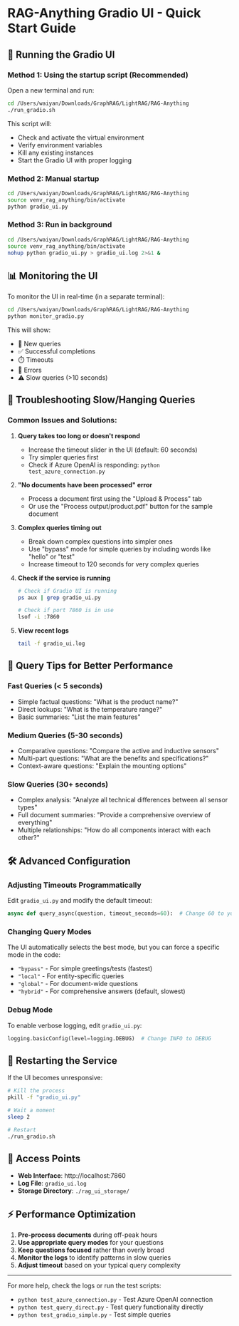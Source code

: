 # RAG-Anything Gradio UI - Quick Start Guide

## 🚀 Running the Gradio UI

### Method 1: Using the startup script (Recommended)

Open a new terminal and run:
```bash
cd /Users/waiyan/Downloads/GraphRAG/LightRAG/RAG-Anything
./run_gradio.sh
```

This script will:
- Check and activate the virtual environment
- Verify environment variables
- Kill any existing instances
- Start the Gradio UI with proper logging

### Method 2: Manual startup

```bash
cd /Users/waiyan/Downloads/GraphRAG/LightRAG/RAG-Anything
source venv_rag_anything/bin/activate
python gradio_ui.py
```

### Method 3: Run in background

```bash
cd /Users/waiyan/Downloads/GraphRAG/LightRAG/RAG-Anything
source venv_rag_anything/bin/activate
nohup python gradio_ui.py > gradio_ui.log 2>&1 &
```

## 📊 Monitoring the UI

To monitor the UI in real-time (in a separate terminal):
```bash
cd /Users/waiyan/Downloads/GraphRAG/LightRAG/RAG-Anything
python monitor_gradio.py
```

This will show:
- 🔵 New queries
- ✅ Successful completions
- ⏱️ Timeouts
- 🔴 Errors
- ⚠️ Slow queries (>10 seconds)

## 🔧 Troubleshooting Slow/Hanging Queries

### Common Issues and Solutions:

1. **Query takes too long or doesn't respond**
   - Increase the timeout slider in the UI (default: 60 seconds)
   - Try simpler queries first
   - Check if Azure OpenAI is responding: `python test_azure_connection.py`

2. **"No documents have been processed" error**
   - Process a document first using the "Upload & Process" tab
   - Or use the "Process output/product.pdf" button for the sample document

3. **Complex queries timing out**
   - Break down complex questions into simpler ones
   - Use "bypass" mode for simple queries by including words like "hello" or "test"
   - Increase timeout to 120 seconds for very complex queries

4. **Check if the service is running**
   ```bash
   # Check if Gradio UI is running
   ps aux | grep gradio_ui.py
   
   # Check if port 7860 is in use
   lsof -i :7860
   ```

5. **View recent logs**
   ```bash
   tail -f gradio_ui.log
   ```

## 📝 Query Tips for Better Performance

### Fast Queries (< 5 seconds)
- Simple factual questions: "What is the product name?"
- Direct lookups: "What is the temperature range?"
- Basic summaries: "List the main features"

### Medium Queries (5-30 seconds)
- Comparative questions: "Compare the active and inductive sensors"
- Multi-part questions: "What are the benefits and specifications?"
- Context-aware questions: "Explain the mounting options"

### Slow Queries (30+ seconds)
- Complex analysis: "Analyze all technical differences between all sensor types"
- Full document summaries: "Provide a comprehensive overview of everything"
- Multiple relationships: "How do all components interact with each other?"

## 🛠️ Advanced Configuration

### Adjusting Timeouts Programmatically
Edit `gradio_ui.py` and modify the default timeout:
```python
async def query_async(question, timeout_seconds=60):  # Change 60 to your preferred default
```

### Changing Query Modes
The UI automatically selects the best mode, but you can force a specific mode in the code:
- `"bypass"` - For simple greetings/tests (fastest)
- `"local"` - For entity-specific queries
- `"global"` - For document-wide questions
- `"hybrid"` - For comprehensive answers (default, slowest)

### Debug Mode
To enable verbose logging, edit `gradio_ui.py`:
```python
logging.basicConfig(level=logging.DEBUG)  # Change INFO to DEBUG
```

## 🔄 Restarting the Service

If the UI becomes unresponsive:
```bash
# Kill the process
pkill -f "gradio_ui.py"

# Wait a moment
sleep 2

# Restart
./run_gradio.sh
```

## 📍 Access Points

- **Web Interface**: http://localhost:7860
- **Log File**: `gradio_ui.log`
- **Storage Directory**: `./rag_ui_storage/`

## ⚡ Performance Optimization

1. **Pre-process documents** during off-peak hours
2. **Use appropriate query modes** for your questions
3. **Keep questions focused** rather than overly broad
4. **Monitor the logs** to identify patterns in slow queries
5. **Adjust timeout** based on your typical query complexity

---

For more help, check the logs or run the test scripts:
- `python test_azure_connection.py` - Test Azure OpenAI connection
- `python test_query_direct.py` - Test query functionality directly
- `python test_gradio_simple.py` - Test simple queries